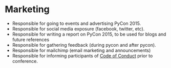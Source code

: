 # Marketing

* Responsible for going to events and advertising PyCon 2015.
* Responsible for social media exposure (facebook, twitter, etc).
* Responsible for writing a report on PyCon 2015, to be used for blogs and future references
* Responsible for gathering feedback (during pycon and after pycon).
* Responsible for mailchimp (email marketing and announcements)
* Responsible for informing participants of [Code of Conduct](http://pycon.python.ph/coc.html) prior to conference.
